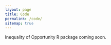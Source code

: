 ```yaml
---
layout: page
title: Code
permalink: /code/
sitemap: true
---
```


Inequality of Opportunity R package coming soon.
